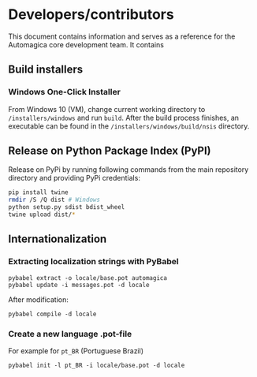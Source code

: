 # Developers/contributors
This document contains information and serves as a reference for the Automagica core development team. It contains
## Build installers
### Windows One-Click Installer
From Windows 10 (VM), change current working directory to `/installers/windows` and run `build`. After the build process finishes, an executable can be found in the `/installers/windows/build/nsis` directory.

## Release on Python Package Index (PyPI)
Release on PyPi by running following commands from the main repository directory and providing PyPi credentials:
```bash
pip install twine
rmdir /S /Q dist # Windows
python setup.py sdist bdist_wheel
twine upload dist/*
```

## Internationalization
### Extracting localization strings with PyBabel
```
pybabel extract -o locale/base.pot automagica
pybabel update -i messages.pot -d locale
```
After modification:
```
pybabel compile -d locale
```

### Create a new language .pot-file
For example for `pt_BR` (Portuguese Brazil)
```
pybabel init -l pt_BR -i locale/base.pot -d locale
```
